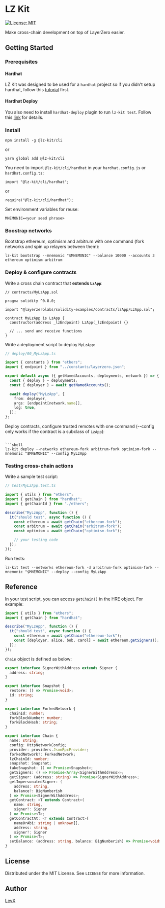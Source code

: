 # LZ Kit

[![License: MIT](https://img.shields.io/badge/License-MIT-yellow.svg)](https://opensource.org/licenses/MIT)

Make cross-chain development on top of LayerZero easier.

## Getting Started

### Prerequisites

#### Hardhat

LZ Kit was designed to be used for a `hardhat` project so if you didn't setup hardhat, follow
this [tutorial](https://hardhat.org/tutorial/creating-a-new-hardhat-project) first.

#### Hardhat Deploy

You also need to install `hardhat-deploy` plugin to run `lz-kit test`. Follow
this [link](https://www.npmjs.com/package/hardhat-deploy) for details.

### Install

```shell
npm install -g @lz-kit/cli
```

or

```shell
yarn global add @lz-kit/cli
```

You need to import `@lz-kit/cli/hardhat` in your `hardhat.config.js` or `hardhat.config.ts`:

```shell
import "@lz-kit/cli/hardhat";
```

or

```shell
require("@lz-kit/cli/hardhat");
```

Set environment variables for reuse:

```shell
MNEMONIC=<your seed phrase>
```

### Boostrap networks

Bootstrap ethereum, optimism and arbitrum with one command (fork networks and spin up relayers between them):

```shell
lz-kit bootstrap --mnemonic "$MNEMONIC" --balance 10000 --accounts 3 ethereum optimism arbitrum
```

### Deploy & configure contracts

Write a cross chain contract that **extends `LzApp`**:

```solidity
// contracts/MyLzApp.sol

pragma solidity ^0.8.0;

import "@layerzerolabs/solidity-examples/contracts/lzApp/LzApp.sol";

contract MyLzApp is LzApp {
  constructor(address _lzEndpoint) LzApp(_lzEndpoint) {}

  // ... send and receive functions
}
```

Write a deployment script to deploy `MyLzApp`:

```typescript
// deploy/00_MyLzApp.ts

import { constants } from "ethers";
import { endpoint } from "../constants/layerzero.json";

export default async ({ getNamedAccounts, deployments, network }) => {
  const { deploy } = deployments;
  const { deployer } = await getNamedAccounts();

  await deploy("MyLzApp", {
    from: deployer,
    args: [endpoint[network.name]],
    log: true,
  });
};
```

Deploy contracts, configure trusted remotes with one command
(--config only works if the contract is a subclass of `LzApp`):

````shell

```shell
lz-kit deploy --networks ethereum-fork arbitrum-fork optimism-fork --mnemonic "$MNEMONIC" --config MyLzApp
````

### Testing cross-chain actions

Write a sample test script:

```typescript
// test/MyLzApp.test.ts

import { utils } from "ethers";
import { getChain } from "hardhat";
import { getChainId } from "./ethers";

describe("MyLzApp", function () {
  it("should test", async function () {
    const ethereum = await getChain("ethereum-fork");
    const arbitrum = await getChain("arbitrum-fork");
    const optimism = await getChain("optimism-fork");

    // your testing code
  });
});
```

Run tests:

```shell
lz-kit test --networks ethereum-fork -d arbitrum-fork optimism-fork --mnemonic "$MNEMONIC" --deploy --config MyLzApp
```

## Reference

In your test script, you can access `getChain()` in the HRE object. For example:

```typescript
import { utils } from "ethers";
import { getChain } from "hardhat";

describe("MyLzApp", function () {
  it("should test", async function () {
    const ethereum = await getChain("ethereum-fork");
    const [deployer, alice, bob, carol] = await ethereum.getSigners();
  });
});
```

`Chain` object is defined as below:

```typescript
export interface SignerWithAddress extends Signer {
  address: string;
}

export interface Snapshot {
  restore: () => Promise<void>;
  id: string;
}

export interface ForkedNetwork {
  chainId: number;
  forkBlockNumber: number;
  forkBlockHash: string;
}

export interface Chain {
  name: string;
  config: HttpNetworkConfig;
  provider: providers.JsonRpcProvider;
  forkedNetwork?: ForkedNetwork;
  lzChainId: number;
  snapshot: Snapshot;
  takeSnapshot: () => Promise<Snapshot>;
  getSigners: () => Promise<Array<SignerWithAddress>>;
  getSigner: (address: string) => Promise<SignerWithAddress>;
  getImpersonatedSigner: (
    address: string,
    balance?: BigNumberish
  ) => Promise<SignerWithAddress>;
  getContract: <T extends Contract>(
    name: string,
    signer?: Signer
  ) => Promise<T>;
  getContractAt: <T extends Contract>(
    nameOrAbi: string | unknown[],
    address: string,
    signer?: Signer
  ) => Promise<T>;
  setBalance: (address: string, balance: BigNumberish) => Promise<void>;
}
```

## License

Distributed under the MIT License. See `LICENSE` for more information.

## Author

[LevX](https://twitter.com/LEVXeth/)
